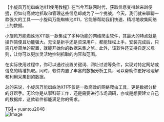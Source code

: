 【小旋风万能蜘蛛池X11使用教程】在当今互联网时代，获取信息变得越来越便捷，但如何高效地抓取和管理这些信息却成为了一个挑战。今天，我们就来聊聊一款强大的工具——小旋风万能蜘蛛池X11，它能够帮助我们快速、精准地收集网络上的数据。

小旋风万能蜘蛛池X11是一款集成了多种功能的网络爬虫软件，其最大的特点就是操作简便且功能强大。无论是新手还是资深用户，都能轻松上手。安装完成后，只需几步简单的配置，就能开始你的数据采集之旅。此外，该软件还支持自定义规则，让你可以更加灵活地控制抓取的内容和范围。

在实际使用过程中，你可以通过设置关键词、网址过滤等条件，实现对特定网站或信息的精准抓取。同时，软件内置了丰富的数据分析工具，可以帮助你更好地理解和利用采集到的数据。

总的来说，小旋风万能蜘蛛池X11不仅是一款高效的网络爬虫工具，更是数据分析的好帮手。无论你是从事科研工作，还是需要进行市场调研，亦或是想要建立自己的数据库，这款软件都能满足你的需求。

TG💪+ yuantou2048  
![Image](https://github.com/user-attachments/assets/42a5a4a5-fea9-4a1d-8aa0-73e57e430cca)
